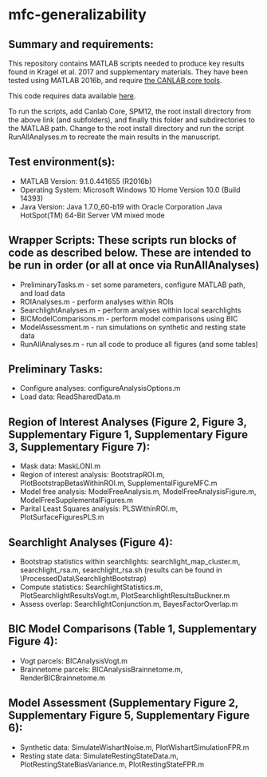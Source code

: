 # mfc-generalizability
Summary and requirements:
-------------------------
This repository contains MATLAB scripts needed to produce key results found in Kragel et al. 2017 and supplementary materials. 
They have been tested using MATLAB 2016b, and require [the CANLAB core tools](https://github.com/canlab/CanlabCore).

This code requires data available [here](https://canlabweb.colorado.edu/publications-v1/47-published-in-2018/4950-kragel-pa-kano-m-van-oudenhove-l-ly-hg-dupont-p-rubio-a-delon-martin-c-bonaz-b-manuck-s-gianaros-pj-ceko-m-losin-ear-woo-cw-wager-td-accepted-generalizable-representations-of-pain-cognitive-control-and-negative-emotion-in-medial-frontal-cortex-nature-neuroscience.html).

To run the scripts, add Canlab Core, SPM12, the root install directory from the above link (and subfolders), and finally this folder and 
subdirectories to the MATLAB path. Change to the root install directory and run the script RunAllAnalyses.m to recreate the main results in the manuscript.

Test environment(s):
--------------------
- MATLAB Version: 9.1.0.441655 (R2016b)
- Operating System: Microsoft Windows 10 Home Version 10.0 (Build 14393)
- Java Version: Java 1.7.0_60-b19 with Oracle Corporation Java HotSpot(TM) 64-Bit Server VM mixed mode

Wrapper Scripts: These scripts run blocks of code as described below. These are intended to be run in order (or all at once via RunAllAnalyses)
-----------------------------------------------------------------------------------------------------------------------------------------------
- PreliminaryTasks.m - set some parameters, configure MATLAB path, and load data
- ROIAnalyses.m - perform analyses within ROIs
- SearchlightAnalyses.m - perform analyses within local searchlights
- BICModelComparisons.m - perform model comparisons using BIC
- ModelAssessment.m - run simulations on synthetic and resting state data
- RunAllAnalyses.m - run all code to produce all figures (and some tables)

Preliminary Tasks:
------------------
- Configure analyses: configureAnalysisOptions.m
- Load data: ReadSharedData.m

Region of Interest Analyses (Figure 2, Figure 3, Supplementary Figure 1, Supplementary Figure 3, Supplementary Figure 7):
-------------------------------------------------------------------------------------------------------------------------
- Mask data: MaskLONI.m
- Region of interest analysis: BootstrapROI.m, PlotBootstrapBetasWithinROI.m, SupplementalFigureMFC.m
- Model free analysis: ModelFreeAnalysis.m, ModelFreeAnalysisFigure.m, ModelFreeSupplementalFigures.m
- Parital Least Squares analysis: PLSWithinROI.m, PlotSurfaceFiguresPLS.m

Searchlight Analyses (Figure 4):
--------------------------------
- Bootstrap statistics within searchlights: searchlight_map_cluster.m, searchlight_rsa.m, searchlight_rsa.sh  (results can be found in \ProcessedData\SearchlightBootstrap)
- Compute statistics: SearchlightStatistics.m, PlotSearchlightResultsVogt.m, PlotSearchlightResultsBuckner.m
- Assess overlap: SearchlightConjunction.m, BayesFactorOverlap.m

BIC Model Comparisons (Table 1, Supplementary Figure 4):
--------------------------------------------------------
- Vogt parcels: BICAnalysisVogt.m
- Brainnetome parcels: BICAnalysisBrainnetome.m, RenderBICBrainnetome.m

Model Assessment (Supplementary Figure 2, Supplementary Figure 5, Supplementary Figure 6):
------------------------------------------------------------------------------------------
- Synthetic data: SimulateWishartNoise.m, PlotWishartSimulationFPR.m
- Resting state data: SimulateRestingStateData.m, PlotRestingStateBiasVariance.m, PlotRestingStateFPR.m
